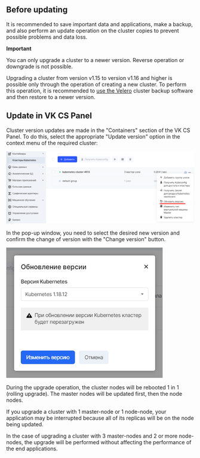 Before updating
---------------

It is recommended to save important data and applications, make a backup, and also perform an update operation on the cluster copies to prevent possible problems and data loss.

**Important**

You can only upgrade a cluster to a newer version. Reverse operation or downgrade is not possible.

Upgrading a cluster from version v1.15 to version v1.16 and higher is possible only through the operation of creating a new cluster. To perform this operation, it is recommended to [use the Velero](https://mcs.mail.ru/help/k8s-backups/k8s-import) cluster backup software and then restore to a newer version.

Update in VK CS Panel
-------------------

Cluster version updates are made in the "Containers" section of the VK CS Panel. To do this, select the appropriate "Update version" option in the context menu of the required cluster:

![](./assets/1597002577887-1597002577887.png)

In the pop-up window, you need to select the desired new version and confirm the change of version with the "Change version" button.

![](./assets/helpjuice_production-2fuploads-2fupload-2fimage-2f7055-2fdirect-2f1610642706482-1610642706482.png)

During the upgrade operation, the cluster nodes will be rebooted 1 in 1 (rolling upgrade). The master nodes will be updated first, then the node nodes.

If you upgrade a cluster with 1 master-node or 1 node-node, your application may be interrupted because all of its replicas will be on the node being updated.

In the case of upgrading a cluster with 3 master-nodes and 2 or more node-nodes, the upgrade will be performed without affecting the performance of the end applications.